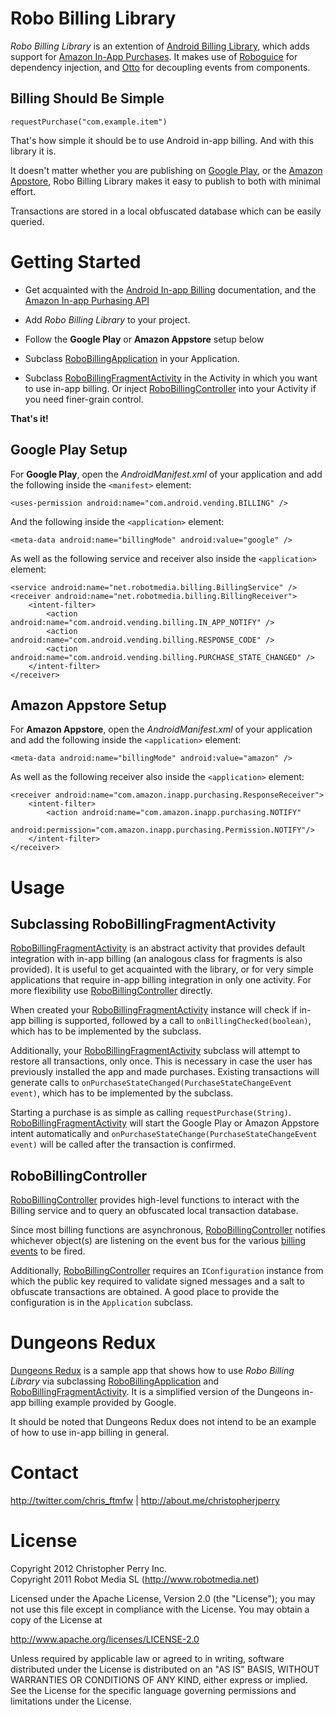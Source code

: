 Robo Billing Library
=======================

*Robo Billing Library* is an extention of [Android Billing Library][2], which adds support for [Amazon In-App Purchases][3]. It makes use of [Roboguice][7] for dependency injection, and [Otto][8] for decoupling events from components.

Billing Should Be Simple
------------------------

  `requestPurchase("com.example.item")`

That's how simple it should be to use Android in-app billing. And with this library it is. 

It doesn't matter whether you are publishing on [Google Play][1], or the [Amazon Appstore][2], Robo Billing Library makes it easy to publish to both with minimal effort.



Transactions are stored in a local obfuscated database which can be easily queried.

Getting Started
===============

* Get acquainted with the [Android In-app Billing][4] documentation, and the [Amazon In-app Purhasing API][3]

* Add *Robo Billing Library* to your project.

* Follow the **Google Play** or **Amazon Appstore** setup below

* Subclass [RoboBillingApplication][5] in your Application. 

* Subclass [RoboBillingFragmentActivity][6] in the Activity in which you want to use in-app billing. Or inject [RoboBillingController][9] into your Activity if you need finer-grain control.

**That's it!**


Google Play Setup
-----------------

For **Google Play**, open the *AndroidManifest.xml* of your application and add the following inside the `<manifest>` element:

`<uses-permission android:name="com.android.vending.BILLING" />`

And the following inside the `<application>` element:

`<meta-data android:name="billingMode" android:value="google" />`

As well as the following service and receiver also inside the `<application>` element:

    <service android:name="net.robotmedia.billing.BillingService" />
    <receiver android:name="net.robotmedia.billing.BillingReceiver">
        <intent-filter>
            <action android:name="com.android.vending.billing.IN_APP_NOTIFY" />
            <action android:name="com.android.vending.billing.RESPONSE_CODE" />
            <action android:name="com.android.vending.billing.PURCHASE_STATE_CHANGED" />
        </intent-filter>
    </receiver>

Amazon Appstore Setup
---------------------
For **Amazon Appstore**, open the *AndroidManifest.xml* of your application and add the following inside the `<application>` element:

`<meta-data android:name="billingMode" android:value="amazon" />`

As well as the following receiver also inside the `<application>` element:
   
    <receiver android:name="com.amazon.inapp.purchasing.ResponseReceiver">
        <intent-filter>
            <action android:name="com.amazon.inapp.purchasing.NOTIFY"
                android:permission="com.amazon.inapp.purchasing.Permission.NOTIFY"/>
        </intent-filter>
    </receiver>
    


Usage
=====

Subclassing RoboBillingFragmentActivity
---------------------------------------

[RoboBillingFragmentActivity][6] is an abstract activity that provides default integration with in-app billing (an analogous class for fragments is also provided). It is useful to get acquainted with the library, or for very simple applications that require in-app billing integration in only one activity. For more flexibility use [RoboBillingController][9] directly.

When created your [RoboBillingFragmentActivity][6] instance will check if in-app billing is supported, followed by a call to `onBillingChecked(boolean)`, which has to be implemented by the subclass.

Additionally, your [RoboBillingFragmentActivity][6] subclass will attempt to restore all transactions, only once. This is necessary in case the user has previously installed the app and made purchases. Existing transactions will generate calls to `onPurchaseStateChanged(PurchaseStateChangeEvent event)`, which has to be implemented by the subclass.

Starting a purchase is as simple as calling `requestPurchase(String)`. [RoboBillingFragmentActivity][6] will start the Google Play or Amazon Appstore intent automatically and `onPurchaseStateChange(PurchaseStateChangeEvent event)` will be called after the transaction is confirmed.

RoboBillingController
---------------------

[RoboBillingController][9] provides high-level functions to interact with the Billing service and to query an obfuscated local transaction database.

Since most billing functions are asynchronous, [RoboBillingController][9] notifies whichever object(s) are listening on the event bus for the various [billing events][10] to be fired. 

Additionally, [RoboBillingController][9] requires an `IConfiguration` instance from which the public key required to validate signed messages and a salt to obfuscate transactions are obtained. A good place to provide the configuration is in the `Application` subclass.

Dungeons Redux
==============

[Dungeons Redux][11] is a sample app that shows how to use *Robo Billing Library* via subclassing [RoboBillingApplication][5] and [RoboBillingFragmentActivity][6]. It is a simplified version of the Dungeons in-app billing example provided by Google.

It should be noted that Dungeons Redux does not intend to be an example of how to use in-app billing in general.

Contact
=======

http://twitter.com/chris_ftmfw | http://about.me/christopherjperry

License
=======

Copyright 2012 Christopher Perry Inc.<br/>
Copyright 2011 Robot Media SL (http://www.robotmedia.net)

Licensed under the Apache License, Version 2.0 (the "License");
you may not use this file except in compliance with the License.
You may obtain a copy of the License at

http://www.apache.org/licenses/LICENSE-2.0

Unless required by applicable law or agreed to in writing, software
distributed under the License is distributed on an "AS IS" BASIS,
WITHOUT WARRANTIES OR CONDITIONS OF ANY KIND, either express or implied.
See the License for the specific language governing permissions and
limitations under the License.

[1]: https://play.google.com/store
[2]: http://www.amazon.com/mobile-apps/b?ie=UTF8&node=2350149011
[3]: https://developer.amazon.com/sdk/in-app-purchasing.html
[4]: http://developer.android.com/guide/google/play/billing/index.html
[5]: https://github.com/christopherperry/RoboBillingLibrary/blob/master/RoboBillingLibrary/src/com/cperryinc/robobilling/RoboBillingApplication.java
[6]: https://github.com/christopherperry/RoboBillingLibrary/blob/master/RoboBillingLibrary/src/com/cperryinc/robobilling/helper/RoboBillingFragmentActivity.java
[7]: http://code.google.com/p/roboguice/
[8]: https://github.com/square/otto
[9]: https://github.com/christopherperry/RoboBillingLibrary/blob/master/RoboBillingLibrary/src/com/cperryinc/robobilling/RoboBillingController.java
[10]: https://github.com/christopherperry/RoboBillingLibrary/tree/master/RoboBillingLibrary/src/com/cperryinc/robobilling/event
[11]: https://github.com/christopherperry/RoboBillingLibrary/tree/master/DungeonsRedux